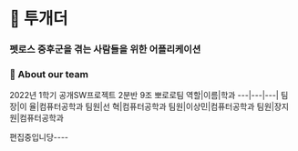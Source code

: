 # :dog: 투개더
### 펫로스 중후군을 겪는 사람들을 위한 어플리케이션
### 💁 About our team
2022년 1학기 공개SW프로젝트 2분반 9조 뽀로로팀
역할|이름|학과
---|---|---|
팀장|이  율|컴퓨터공학과
팀원|선  혁|컴퓨터공학과
팀원|이상민|컴퓨터공학과
팀원|장지원|컴퓨터공학과

편집중입니당----
